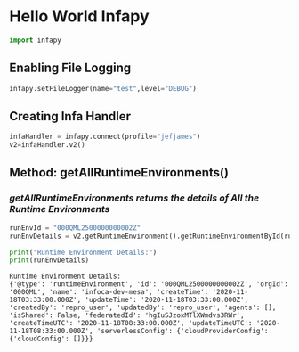 # Hello World Infapy


```python
import infapy
```

 ## Enabling File Logging


```python
infapy.setFileLogger(name="test",level="DEBUG")
```

## Creating Infa Handler


```python
infaHandler = infapy.connect(profile="jefjames")
v2=infaHandler.v2()
```

## Method: getAllRuntimeEnvironments()
### _getAllRuntimeEnvironments returns the details of All the Runtime Environments_


```python
runEnvId = "000QML2500000000002Z"
runEnvDetails = v2.getRuntimeEnvironment().getRuntimeEnvironmentById(runEnvId)
```


```python
print("Runtime Environment Details:")
print(runEnvDetails)
```

    Runtime Environment Details:
    {'@type': 'runtimeEnvironment', 'id': '000QML2500000000002Z', 'orgId': '000QML', 'name': 'infoca-dev-mesa', 'createTime': '2020-11-18T03:33:00.000Z', 'updateTime': '2020-11-18T03:33:00.000Z', 'createdBy': 'repro_user', 'updatedBy': 'repro_user', 'agents': [], 'isShared': False, 'federatedId': 'hgIuSJzoxMTlXWmdvs3RWr', 'createTimeUTC': '2020-11-18T08:33:00.000Z', 'updateTimeUTC': '2020-11-18T08:33:00.000Z', 'serverlessConfig': {'cloudProviderConfig': {'cloudConfig': []}}}
    
